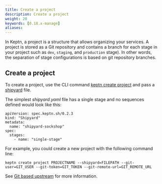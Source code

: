 ```yaml
---
title: Create a project
description: Create a project
weight: 20
keywords: [0.18.x-manage]
aliases:
---
```


In Keptn, a project is a structure that allows organizing your services.
A project is stored as a Git repository and contains a branch for each stage in your project
such as `dev`, `staging`, and `production` stage).
In other words, the separation of stage configurations is based on git repository branches.

## Create a project

To create a project, use the CLI command [keptn create project](../../reference/cli/commands/keptn_create_project/) and pass a [shipyard](../../reference/files/shipyard/) file.

The simplest *shipyard.yaml* file has a single stage and no sequences defined would look like this:
```
apiVersion: spec.keptn.sh/0.2.3
kind: "Shipyard"
metadata:
  name: "shipyard-sockshop"
spec:
  stages:
    - name: "single-stage"
```

For example, you could create a new project with the following command line:
  ```
  keptn create project PROJECTNAME --shipyard=FILEPATH --git-user=GIT_USER --git-token=GIT_TOKEN --git-remote-url=GIT_REMOTE_URL
  ```
  See [Git based upstream](../../manage/git_upstream/) for more information.

